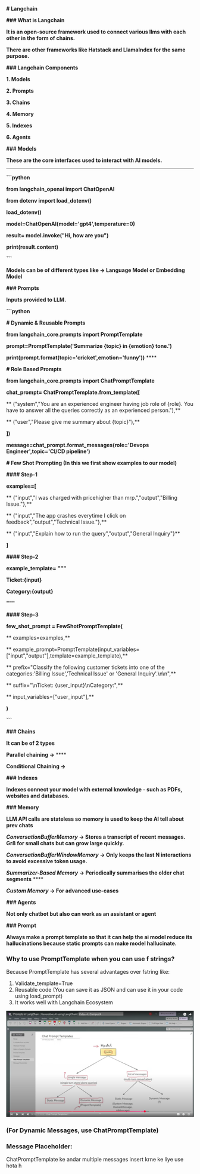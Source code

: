 
**# Langchain** 

**### What is Langchain**

**It is an open-source framework used to connect various llms with each other in the form of chains.**

**There are other frameworks like Hatstack and LlamaIndex for the same purpose.**

**### Langchain Components**

**1. Models**

**2. Prompts**

**3. Chains**

**4. Memory**

**5. Indexes**

**6. Agents**

**### Models**

**These are the core interfaces used to interact with AI models.**

---

**```python**

**from langchain_openai import ChatOpenAI**

**from dotenv import load_dotenv()**

**load_dotenv()**

**model=ChatOpenAI(model='gpt4',temperature=0)**

**result= model.invoke("Hi, how are you")**

**print(result.content)**

**```**

**Models can be of different types like -> Language Model or Embedding Model**

**### Prompts**

**Inputs provided to LLM.**

**```python**

**# Dynamic & Reusable Prompts**

**from langchain_core.prompts import PromptTemplate**

**prompt=PromptTemplate('Summarize {topic} in {emotion} tone.')**

**print(prompt.format(topic='cricket',emotion='funny'))** ****

**# Role Based Prompts**

**from langchain_core.prompts import ChatPromptTemplate**

**chat_prompt= ChatPromptTemplate.from_template([**

**    ("system","You are an experienced engineer having job role of {role}. You have to answer all the queries correctly as an experienced person."),**

**    ("user","Please give me summary about {topic}"),**

**])**

**message=chat_prompt.format_messages(role='Devops Engineer',topic='CI/CD pipeline')**

**# Few Shot Prompting (In this we first show examples to our model)**

**#### Step-1**

**examples=[**

**    {"input","I was charged with pricehigher than mrp.","output","Billing Issue."},**

**    {"input","The app crashes everytime I click on feedback","output","Technical Issue."},**

**    {"input","Explain how to run the query","output","General Inquiry"}**

**]**

**#### Step-2**

**example_template= """**

**Ticket:{input}**

**Category:{output}**

**"""**

**#### Step-3**

**few_shot_prompt = FewShotPromptTemplate(**

**    examples=examples,**

**    example_prompt=PromptTemplate(input_variables=["input","output"],template=example_template),**

**    prefix="Classify the following customer tickets into one of the categories:'Billing Issue','Technical Issue' or 'General Inquiry'.\n\n",**

**    suffix="\nTicket: {user_input}\nCategory:",**

**    input_variables=["user_input"],**

**)**

**```**

**### Chains**

**It can be of 2 types**

**Parallel chaining ->** ****

**Conditional Chaining ->**

**### Indexes**

**Indexes connect your model with external knowledge - such as PDFs, websites and databases.**

**### Memory**

**LLM API calls are stateless so memory is used to keep the AI tell about prev chats**

***ConversationBufferMemory* -> Stores a transcript of recent messages. Gr8 for small chats but can grow large quickly.**

***ConversationBufferWindowMemory* -> Only keeps the last N interactions to avoid excessive token usage.**

***Summarizer-Based Memory* -> Periodically summarises the older chat segments** ****

***Custom Memory* -> For advanced use-cases**

**### Agents**

**Not only chatbot but also can work as an assistant or agent**

**### Prompt**

**Always make a prompt template so that it can help the ai model reduce its hallucinations because static prompts can make model hallucinate.**

### Why to use PromptTemplate when you can use f strings?

Because PromptTemplate has several advantages over fstring like:

1. Validate_template=True
2. Reusable code (You can save it as JSON and can use it in your code using load_prompt)
3. It works well with Langchain Ecosystem

![Alt text](./diagram.png)

### (For Dynamic Messages, use ChatPromptTemplate)


### Message Placeholder:

ChatPromptTemplate ke andar multiple messages insert krne ke liye use hota h

